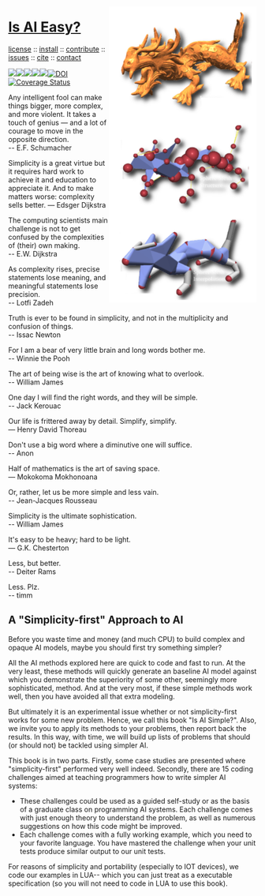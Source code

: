 <a name=top><img align=right width=300 src="https://github.com/aiez/eg/blob/master/etc/img/dragon.png">
<h1><a href="/README.md#top">Is AI Easy?</a></h1> 
<p> <a
href="https://github.com/aiez/eg/blob/master/LICENSE">license</a> :: <a
href="https://github.com/aiez/eg/blob/master/INSTALL.md#top">install</a> :: <a
href="https://github.com/aiez/eg/blob/master/CODE_OF_CONDUCT.md#top">contribute</a> :: <a
href="https://github.com/aiez/eg/issues">issues</a> :: <a
href="https://github.com/aiez/eg/blob/master/CITATION.md#top">cite</a> :: <a
href="https://github.com/aiez/eg/blob/master/CONTACT.md#top">contact</a> </p><p> 
<img src="https://img.shields.io/badge/license-mit-red"><img 
src="https://img.shields.io/badge/language-lua-orange"><img 
src="https://img.shields.io/badge/purpose-ai,se-blueviolet"><img 
src="https://img.shields.io/badge/platform-mac,*nux-informational"><a 
     href="https://travis-ci.org/github/sehero/lua"><img 
src="https://travis-ci.org/aiez/eg.svg?branch=master"></a><a 
     href="https://zenodo.org/badge/latestdoi/263210595"><img 
src="https://zenodo.org/badge/263210595.svg" alt="DOI"></a><a 
     href='https://coveralls.io/github/aiez/lua?branch=master'><img i
src='https://coveralls.io/repos/github/aiez/eg/badge.svg?branch=master' alt='Coverage Status' /></a></p>


Any intelligent fool can make things bigger, more complex, and more violent. It takes a touch of genius — and a lot of courage to move in the opposite direction.    
-- E.F. Schumacher

Simplicity is a great virtue but it requires hard work to achieve it and education to appreciate it. And to make matters worse: complexity sells better. 
― Edsger Dijkstra

The computing scientists main challenge is not to get confused by the complexities of (their) own making.    
-- E.W. Dijkstra

As complexity rises, precise statements lose meaning, and meaningful statements lose precision.   
-- Lotfi Zadeh

Truth is ever to be found in simplicity, and not in the multiplicity and confusion of things.  
-- Issac Newton

For I am a bear of very little brain and long words bother me.    
-- Winnie the Pooh

The art of being wise is the art of knowing what to overlook.     
-- William James

One day I will find the right words, and they will be simple.   
-- Jack Kerouac


Our life is frittered away by detail. Simplify, simplify.    
― Henry David Thoreau

Don't use a big word where a diminutive one will suffice.    
-- Anon


Half of mathematics is the art of saving space.    
― Mokokoma Mokhonoana

Or, rather, let us be more simple and less vain.      
-- Jean-Jacques Rousseau

Simplicity is the ultimate sophistication.     
-- William James

It's easy to be heavy; hard to be light.    
― G.K. Chesterton

Less, but better.    
-- Deiter Rams

Less. Plz.     
-- timm

## A "Simplicity-first" Approach to AI

Before you waste time and money (and   much CPU) to build complex
and opaque AI models, maybe you should first try something simpler?

All the AI methods explored here are quick to code and fast to run.
At  the very least, these methods will  quickly generate an baseline
AI model against which you demonstrate the  superiority   of  some
other, seemingly more sophisticated, method.  And at the very most,
if these simple methods work well, then you have avoided all that
extra modeling.

But ultimately it is an experimental issue whether or not
simplicity-first works for some new problem.  Hence, we call this
book "Is AI Simple?". Also, we invite you to apply its methods to
your problems, then report back the results.  In this way, with
time, we will build up lists of problems that should (or should
not) be tackled using simpler AI.

This book is in two parts. Firstly, some case studies are presented
where "simplicity-first" performed very well indeed.  Secondly,
there are 15 coding challenges aimed at teaching programmers how
to write simpler AI systems:

- These challenges could be used as a guided self-study or as the
  basis of a graduate class on programming AI systems.  Each challenge
  comes with just enough theory to understand the problem, as well
  as numerous suggestions on how this code might be improved.
- Each challenge comes with a fully working example, which you
  need to your favorite language.  You have mastered the challenge
  when your unit tests produce similar output to our unit tests.

For reasons of simplicity and portability (especially to IOT devices),
we code our examples in LUA-- which you can just treat as a executable
specification (so you will not need to code in LUA to use this
book).

